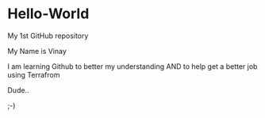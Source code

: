 # Hello-World
My 1st GitHub repository

My Name is Vinay

I am learning Github to better my understanding 
AND to help get a better job using Terrafrom

Dude..

;-)

